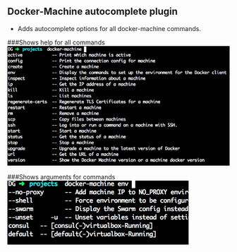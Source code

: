 ## Docker-Machine autocomplete plugin

- Adds autocomplete options for all docker-machine commands.

###Shows help for all commands
![General Help](commands.png "Help for all commands")

###Shows arguments for commands
![arguments](arguments.png "all arguments")
